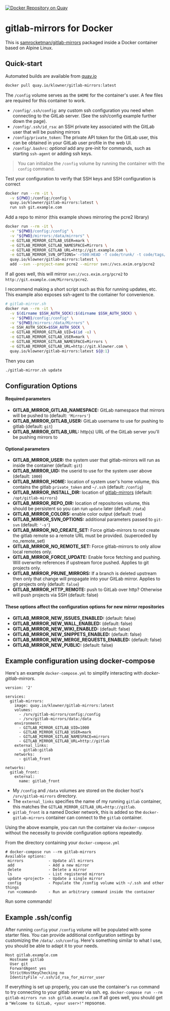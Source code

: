 [![Docker Repository on Quay](https://quay.io/repository/klowner/gitlab-mirrors/status "Docker Repository on Quay")](https://quay.io/repository/klowner/gitlab-mirrors)

# gitlab-mirrors for Docker

This is [samrocketman/gitlab-mirrors](https://github.com/samrocketman/gitlab-mirrors) packaged inside a Docker container
based on Alpine Linux.

## Quick-start
Automated builds are available from [quay.io](https://quay.io)
```bash
docker pull quay.io/klowner/gitlab-mirrors:latest
```
The `/config` volume serves as the `$HOME` for the container's user. A few files are required for this container to work.
- `/config/.ssh/config`: any custom ssh configuration you need when connecting to the GitLab server. (See the ssh/config example further down the page).
- `/config/.ssh/id_rsa`: an SSH private key associated with the GitLab user that will be pushing mirrors
- `/config/private_token`: The private API token for the GitLab user, this can be obtained in your GitLab user profile in the web UI.
- `/config/.bashrc`: *optional* add any pre-init for commands, such as starting `ssh-agent` or adding ssh keys.

> You can initialize the `/config` volume by running the container with the `config` command.

Test your configuration to verify that SSH keys and SSH configuration is correct
```bash
docker run --rm -it \
  -v ${PWD}:/config:/config \
  quay.io/klowner/gitlab-mirrors:latest \
  run ssh git.example.com
```

Add a repo to mirror (this example shows mirroring the pcre2 library)
```bash
docker run --rm -it \
  -v "${PWD}/config:/config" \
  -v "${PWD}/mirrors:/data/mirrors" \
  -e GITLAB_MIRROR_GITLAB_USER=mark \
  -e GITLAB_MIRROR_GITLAB_NAMESPACE=Mirrors \
  -e GITLAB_MIRROR_GITLAB_URL=http://git.example.com \
  -e GITLAB_MIRROR_SVN_OPTIONS='-r500:HEAD -T code/trunk/ -t code/tags/' \
  quay.io/klowner/gitlab-mirrors:latest \
  add --svn --project-name pcre2 --mirror svn://vcs.exim.org/pcre2
```
If all goes well, this will mirror `svn://vcs.exim.org/pcre2` to `http://git.example.com/Mirrors/pcre2`.

I recommend making a short script such as this for running updates, etc. This example also exposes ssh-agent to the container for convenience.
```bash
# gitlab-mirror.sh
docker run --rm -it \
  -v $(dirname $SSH_AUTH_SOCK):$(dirname $SSH_AUTH_SOCK) \
  -v "${PWD}/config:/config" \
  -v "${PWD}/mirrors:/data/Mirrors" \
  -e SSH_AUTH_SOCK=$SSH_AUTH_SOCK \
  -e GITLAB_MIRROR_GITLAB_UID=$(id -u) \
  -e GITLAB_MIRROR_GITLAB_USER=mark \
  -e GITLAB_MIRROR_GITLAB_NAMESPACE=Mirrors \
  -e GITLAB_MIRROR_GITLAB_URL=http://git.klowner.com \
  quay.io/klowner/gitlab-mirrors:latest ${@:1}
```
Then you can 
```bash
./gitlab-mirror.sh update
```
  
## Configuration Options
#### Required parameters
- **GITLAB_MIRROR_GITLAB_NAMESPACE:** GitLab namespace that mirrors will be pushed to (default: `'Mirrors'`)
- **GITLAB_MIRROR_GITLAB_USER:** GitLab username to use for pushing to gitlab (default: `git`)
- **GITLAB_MIRROR_GITLAB_URL:** http(s) URL of the GitLab server you'll be pushing mirrors to

#### Optional parameters 
- **GITLAB_MIRROR_USER:** the system user that gitlab-mirrors will run as inside the container (default: `git`)
- **GITLAB_MIRROR_UID:** the userid to use for the system user above (default: `1000`)
- **GITLAB_MIRROR_HOME:** location of system user's home volume, this contains the gitlab `private_token` and `~/.ssh` (default: `/config`)
- **GITLAB_MIRROR_INSTALL_DIR:** location of [gitlab-mirrors](https://github.com/samrocketman/gitlab-mirrors/) (default: `/opt/gitlab-mirrors`)
- **GITLAB_MIRROR_REPO_DIR:** location of repositories volume, this should be persistent so you can run `update` later (default: `/data`)
- **GITLAB_MIRROR_COLORS:** enable color output (default: true)
- **GITLAB_MIRROR_SVN_OPTIONS:** additional parameters passed to `git-svn` (default: `'-s'`)
- **GITLAB_MIRROR_NO_CREATE_SET:** Force gitlab-mirrors to not create the gitlab remote so a remote URL must be provided. (superceded by no_remote_set)
- **GITLAB_MIRROR_NO_REMOTE_SET:** Force gitlab-mirrors to only allow local remotes only.
- **GITLAB_MIRROR_FORCE_UPDATE:** Enable force fetching and pushing. Will overwrite references if upstream force pushed. Applies to git projects only.
- **GITLAB_MIRROR_PRUNE_MIRRORS:** If a branch is deleted upstream then only that change will propagate into your GitLab mirror. Applies to git projects only (default: `false`)
- **GITLAB_MIRROR_HTTP_REMOTE:** push to GitLab over http? Otherwise will push projects via SSH (default: false)

#### These options affect the configuration options for new mirror repositories
- **GITLAB_MIRROR_NEW_ISSUES_ENABLED:** (default: false)
- **GITLAB_MIRROR_NEW_WALL_ENABLED:** (default: false)
- **GITLAB_MIRROR_NEW_WIKI_ENABLED:** (default: false)
- **GITLAB_MIRROR_NEW_SNIPPETS_ENABLED:** (default: false)
- **GITLAB_MIRROR_NEW_MERGE_REQUESTS_ENABLED:** (default: false)
- **GITLAB_MIRROR_NEW_PUBLIC:** (default: false)


## Example configuration using docker-compose
Here's an example `docker-compose.yml` to simplify interacting with *docker-gitlab-mirrors*.
```
version: '2'

services:
  gitlab-mirrors:
    image: quay.io/klowner/gitlab-mirrors:latest
    volumes:
      - /srv/gitlab-mirrors/config:/config
      - /srv/gitlab-mirrors/data:/data
    environment:
      - GITLAB_MIRROR_GITLAB_UID=1000
      - GITLAB_MIRROR_GITLAB_USER=mark
      - GITLAB_MIRROR_GITLAB_NAMESPACE=mirrors
      - GITLAB_MIRROR_GITLAB_URL=http://gitlab
    external_links:
      - gitlab:gitlab
    networks:
      - gitlab_front

networks:
  gitlab_front:
    external:
      name: gitlab_front
```
- My `/config` and `/data` volumes are stored on the docker host's `/srv/gitlab-mirrors` directory.
- The `external_links` specifies the name of my running `gitlab` container, this matches the `GITLAB_MIRROR_GITLAB_URL=http://gitlab`.
- `gitlab_front` is a named Docker network, this is added so the `docker-gitlab-mirrors` container can connect to the `gitlab` container.

Using the above example, you can run the container via `docker-compose` without the necessity to provide configuration options repeatedly.

From the directory containing your `docker-compose.yml`
```
# docker-compose run --rm gitlab-mirrors
Available options:
 mirrors           - Update all mirrors
 add               - Add a new mirror
 delete            - Delete a mirror
 ls                - List registered mirrors
 update <project>  - Update a single mirror
 config            - Populate the /config volume with ~/.ssh and other things
 run <command>     - Run an arbitrary command inside the container
```
Run some commands!

## Example .ssh/config
After running `config` your `/config` volume will be populated with some starter files. You can provide additional configuration settings by customizing the `/data/.ssh/config`. Here's something similar to what I use, you should be able to adapt it to your needs.
```
Host gitlab.example.com
  Hostname gitlab
  User git
  ForwardAgent yes
  StrictHostKeyChecking no
  IdentityFile ~/.ssh/id_rsa_for_mirror_user
```
If everything is set up properly, you can use the container's `run` command to try connecting to your gitlab server via ssh. eg.
`docker-compose run --rm gitlab-mirrors run ssh gitlab.example.com`
If all goes well, you should get a `"Welcome to GitLab, <your user>!"` repsonse.
